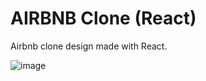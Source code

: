 # AIRBNB Clone (React)

Airbnb clone design made with React.

![image](https://github.com/EslamSalem/airbnb-clone/assets/55714424/7edcc0ad-6b75-4df2-ad75-72b6d9999337)

